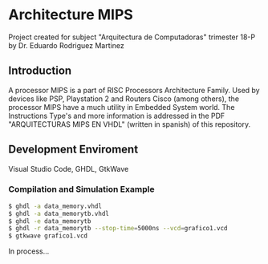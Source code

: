 # Architecture MIPS

Project created for subject "Arquitectura de Computadoras" trimester 18-P by Dr. Eduardo Rodriguez Martinez

## Introduction
A processor MIPS is a part of RISC Processors Architecture Family. Used by devices like PSP, Playstation 2 and Routers Cisco (among others), the processor MIPS have a much utility in Embedded System world. The Instructions Type's and more information is addressed in the PDF "ARQUITECTURAS MIPS EN VHDL" (written in spanish) of this repository.

## Development Enviroment
Visual Studio Code, GHDL, GtkWave

### Compilation and Simulation Example
```sh
$ ghdl -a data_memory.vhdl
$ ghdl -a data_memorytb.vhdl
$ ghdl -e data_memorytb
$ ghdl -r data_memorytb --stop-time=5000ns --vcd=grafico1.vcd
$ gtkwave grafico1.vcd
```
In process...

